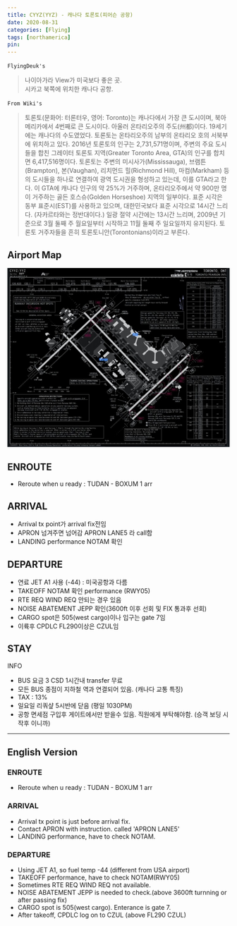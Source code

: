 ```yaml
---
title: CYYZ(YYZ) - 캐나다 토론토(피어슨 공항)
date: 2020-08-31
categories: [Flying]
tags: [northamerica]
pin:
---
```


`FlyingDeuk's`
>나이아가라 View가 미국보다 좋은 곳. <br>
시카고 북쪽에 위치한 캐나다 공항.

`From Wiki's`
>토론토(문화어: 터론터우, 영어: Toronto)는 캐나다에서 가장 큰 도시이며, 북아메리카에서 4번째로 큰 도시이다. 아울러 온타리오주의 주도(州都)이다. 19세기에는 캐나다의 수도였었다. 토론토는 온타리오주의 남부의 온타리오 호의 서북부에 위치하고 있다. 2016년 토론토의 인구는 2,731,571명이며, 주변의 주요 도시들을 합친 그레이터 토론토 지역(Greater Toronto Area, GTA)의 인구를 합치면 6,417,516명이다. 토론토는 주변의 미시사가(Mississauga), 브램튼(Brampton), 본(Vaughan), 리치먼드 힐(Richmond Hill), 마컴(Markham) 등의 도시들을 하나로 연결하여 광역 도시권을 형성하고 있는데, 이를 GTA라고 한다. 이 GTA에 캐나다 인구의 약 25%가 거주하며, 온타리오주에서 약 900만 명이 거주하는 골든 호스슈(Golden Horseshoe) 지역의 일부이다. 표준 시각은 동부 표준시(EST)를 사용하고 있으며, 대한민국보다 표준 시각으로 14시간 느리다. (자카르타와는 정반대이다.) 일광 절약 시간에는 13시간 느리며, 2009년 기준으로 3월 둘째 주 월요일부터 시작하고 11월 둘째 주 일요일까지 유지된다. 토론토 거주자들을 흔히 토론토니안(Torontonians)이라고 부른다.

## Airport Map
![yyz](/img/flying/airport/yyz_ap.jpg)


## ENROUTE
- Reroute when u ready : TUDAN - BOXUM 1 arr

## ARRIVAL
- Arrival tx point가 arrival fix전임
- APRON 넘겨주면 넘어감 APRON LANE5 라 call함
- LANDING performance NOTAM 확인

## DEPARTURE
- 연료 JET A1 사용 (-44) : 미국공항과 다름
- TAKEOFF NOTAM 확인 performance (RWY05)
- RTE REQ WIND REQ 안되는 경우 있음
- NOISE ABATEMENT JEPP 확인(3600ft 이후 선회 및 FIX 통과후 선회)
- CARGO spot은 505(west cargo)이나 입구는 gate 7임
- 이륙후 CPDLC FL290이상은 CZUL임

## STAY
INFO
- BUS 요금 3 CSD 1시간내 transfer 무료
- 모든 BUS 종점이 지하철 역과 연결되어 있음. (캐나다 교통 특징)
- TAX : 13%
- 일요일 리쿼샾 5시반에 닫음 (평일 1030PM)
- 공항 면세점 구입후 게이트에서만 받을수 있음. 직원에게 부탁해야함. (승객 보딩 시작후 이니까)

--------
## English Version

### ENROUTE
- Reroute when u ready : TUDAN - BOXUM 1 arr

### ARRIVAL
- Arrival tx point is just before arrival fix.
- Contact APRON with instruction. called 'APRON LANE5'
- LANDING performance, have to check NOTAM.

### DEPARTURE
- Using JET A1, so fuel temp -44 (different from USA airport)
- TAKEOFF performance, have to check NOTAM(RWY05)
- Sometimes RTE REQ WIND REQ not available.
- NOISE ABATEMENT JEPP is needed to check.(above 3600ft turnning or after passing fix)
- CARGO spot is 505(west cargo). Enterance is gate 7.
- After takeoff, CPDLC log on to CZUL (above FL290 CZUL)
